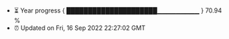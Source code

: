 - ⏳ Year progress { █████████████████████▁▁▁▁▁▁▁▁▁ } 70.94 %
- ⏰ Updated on Fri, 16 Sep 2022 22:27:02 GMT

